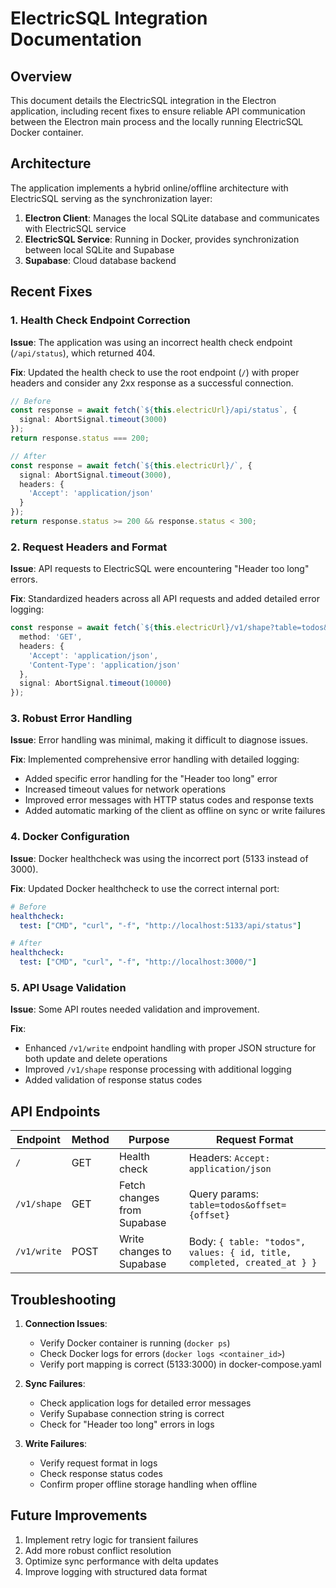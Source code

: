 # ElectricSQL Integration Documentation

## Overview

This document details the ElectricSQL integration in the Electron application, including recent fixes to ensure reliable API communication between the Electron main process and the locally running ElectricSQL Docker container.

## Architecture

The application implements a hybrid online/offline architecture with ElectricSQL serving as the synchronization layer:

1. **Electron Client**: Manages the local SQLite database and communicates with ElectricSQL service
2. **ElectricSQL Service**: Running in Docker, provides synchronization between local SQLite and Supabase
3. **Supabase**: Cloud database backend

## Recent Fixes

### 1. Health Check Endpoint Correction

**Issue**: The application was using an incorrect health check endpoint (`/api/status`), which returned 404.

**Fix**: Updated the health check to use the root endpoint (`/`) with proper headers and consider any 2xx response as a successful connection.

```typescript
// Before
const response = await fetch(`${this.electricUrl}/api/status`, {
  signal: AbortSignal.timeout(3000)
});
return response.status === 200;

// After
const response = await fetch(`${this.electricUrl}/`, {
  signal: AbortSignal.timeout(3000),
  headers: {
    'Accept': 'application/json'
  }
});
return response.status >= 200 && response.status < 300;
```

### 2. Request Headers and Format

**Issue**: API requests to ElectricSQL were encountering "Header too long" errors.

**Fix**: Standardized headers across all API requests and added detailed error logging:

```typescript
const response = await fetch(`${this.electricUrl}/v1/shape?table=todos&offset=${this.syncOffset}`, {
  method: 'GET',
  headers: {
    'Accept': 'application/json',
    'Content-Type': 'application/json'
  },
  signal: AbortSignal.timeout(10000)
});
```

### 3. Robust Error Handling

**Issue**: Error handling was minimal, making it difficult to diagnose issues.

**Fix**: Implemented comprehensive error handling with detailed logging:
- Added specific error handling for the "Header too long" error
- Increased timeout values for network operations
- Improved error messages with HTTP status codes and response texts
- Added automatic marking of the client as offline on sync or write failures

### 4. Docker Configuration

**Issue**: Docker healthcheck was using the incorrect port (5133 instead of 3000).

**Fix**: Updated Docker healthcheck to use the correct internal port:

```yaml
# Before
healthcheck:
  test: ["CMD", "curl", "-f", "http://localhost:5133/api/status"]

# After
healthcheck:
  test: ["CMD", "curl", "-f", "http://localhost:3000/"]
```

### 5. API Usage Validation

**Issue**: Some API routes needed validation and improvement.

**Fix**:
- Enhanced `/v1/write` endpoint handling with proper JSON structure for both update and delete operations
- Improved `/v1/shape` response processing with additional logging
- Added validation of response status codes

## API Endpoints

| Endpoint | Method | Purpose | Request Format |
|----------|--------|---------|---------------|
| `/` | GET | Health check | Headers: `Accept: application/json` |
| `/v1/shape` | GET | Fetch changes from Supabase | Query params: `table=todos&offset={offset}` |
| `/v1/write` | POST | Write changes to Supabase | Body: `{ table: "todos", values: { id, title, completed, created_at } }` |

## Troubleshooting

1. **Connection Issues**:
   - Verify Docker container is running (`docker ps`)
   - Check Docker logs for errors (`docker logs <container_id>`)
   - Verify port mapping is correct (5133:3000) in docker-compose.yaml

2. **Sync Failures**:
   - Check application logs for detailed error messages
   - Verify Supabase connection string is correct
   - Check for "Header too long" errors in logs

3. **Write Failures**:
   - Verify request format in logs
   - Check response status codes
   - Confirm proper offline storage handling when offline

## Future Improvements

1. Implement retry logic for transient failures
2. Add more robust conflict resolution
3. Optimize sync performance with delta updates
4. Improve logging with structured data format